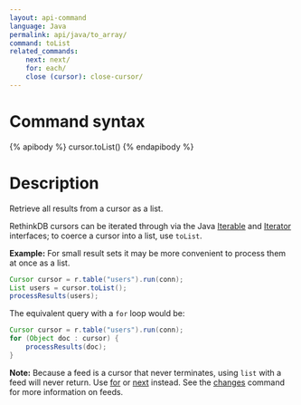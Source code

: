 ```yaml
---
layout: api-command
language: Java
permalink: api/java/to_array/
command: toList
related_commands:
    next: next/
    for: each/
    close (cursor): close-cursor/
---
```


# Command syntax #

{% apibody %}
cursor.toList()
{% endapibody %}

# Description #

Retrieve all results from a cursor as a list.

RethinkDB cursors can be iterated through via the Java [Iterable][i1] and [Iterator][i2] interfaces; to coerce a cursor into a list, use `toList`.

[i1]: https://docs.oracle.com/javase/8/docs/api/java/lang/Iterable.html
[i2]: https://docs.oracle.com/javase/8/docs/api/java/util/Iterator.html
[for]: /api/java/each
[toList]: /api/java/to_array

__Example:__ For small result sets it may be more convenient to process them at once as a list.

```java
Cursor cursor = r.table("users").run(conn);
List users = cursor.toList();
processResults(users);
```

<!-- stop -->

The equivalent query with a `for` loop would be:

```java
Cursor cursor = r.table("users").run(conn);
for (Object doc : cursor) {
    processResults(doc);
}
```

__Note:__ Because a feed is a cursor that never terminates, using `list` with a feed will never return. Use [for](../each/) or [next](../next/) instead. See the [changes](/api/java/changes) command for more information on feeds.
